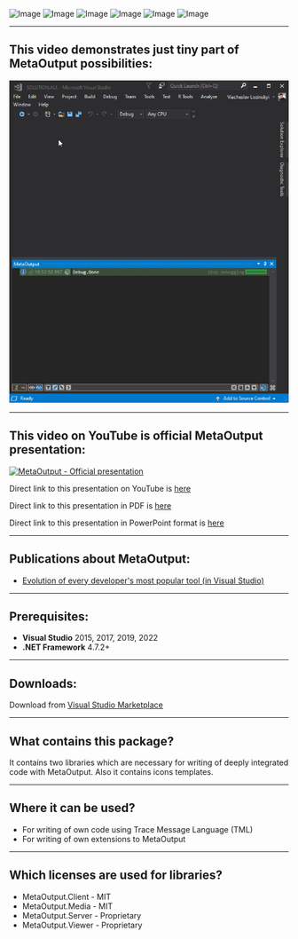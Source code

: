 ![Image](https://img.shields.io/github/issues/viacheslav-lozinskyi/MetaOutput?link=https://github.com/viacheslav-lozinskyi/MetaOutput/issues)
![Image](https://img.shields.io/github/stars/viacheslav-lozinskyi/MetaOutput)
![Image](https://img.shields.io/badge/VS-2022-blueviolet)
![Image](https://img.shields.io/badge/VS-2019-blueviolet)
![Image](https://img.shields.io/badge/VS-2017-blueviolet)
![Image](https://img.shields.io/badge/VS-2015-blueviolet)

---

## This video demonstrates just tiny part of MetaOutput possibilities:
![MetaOutput-Presentation](resource/video/Presentation1.gif)

---

## This video on YouTube is official MetaOutput presentation:
[![MetaOutput - Official presentation](https://img.youtube.com/vi/_BO40nyx0Qw/hqdefault.jpg)](https://www.youtube.com/watch?v=_BO40nyx0Qw?autoplay=1)

Direct link to this presentation on YouTube is [here](https://www.youtube.com/watch?v=_BO40nyx0Qw?autoplay=1)

Direct link to this presentation in PDF is [here](https://github.com/viacheslav-lozinskyi/MetaOutput/blob/main/resource/document/MetaOutput.pdf)

Direct link to this presentation in PowerPoint format is [here](https://github.com/viacheslav-lozinskyi/MetaOutput/blob/main/resource/document/MetaOutput.pptx)

---

## Publications about MetaOutput:
- [Evolution of every developer's most popular tool (in Visual Studio)](https://habr.com/ru/post/458300/)

---

## Prerequisites:
- **Visual Studio** 2015, 2017, 2019, 2022
- **.NET Framework** 4.7.2+

---

## Downloads:

Download from [Visual Studio Marketplace](https://marketplace.visualstudio.com/items?itemName=ViacheslavLozinskyi.MetaOutput-2019)

---

## What contains this package?

It contains two libraries which are necessary for writing of deeply integrated code with MetaOutput.
Also it contains icons templates.

---

## Where it can be used?

- For writing of own code using Trace Message Language (TML)
- For writing of own extensions to MetaOutput

---

## Which licenses are used for libraries?

- MetaOutput.Client - MIT
- MetaOutput.Media - MIT
- MetaOutput.Server - Proprietary
- MetaOutput.Viewer - Proprietary
